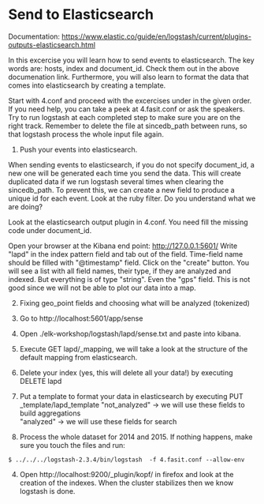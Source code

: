 # Send to Elasticsearch
Documentation: https://www.elastic.co/guide/en/logstash/current/plugins-outputs-elasticsearch.html

In this excercise you will learn how to send events to elasticsearch. 
The key words are:  hosts, index and document_id. Check them out in the above documenation link.
Furthermore, you will also learn to format the data that comes into elasticsearch by creating a template.

Start with 4.conf and proceed with the excercises under in the given order.
If you need help, you can take a peek at 4.fasit.conf or ask the speakers. 
Try to run logstash at each completed step to make sure you are on the right track. 
Remember to delete the file at sincedb_path between runs, so that logstash process the whole input file again. 

1. Push your events into elasticsearch.

  When sending events to elasticsearch, if you do not specify document_id, a new one will be generated
  each time you send the data. This will create duplicated data if we run logstash several times when
  clearing the sincedb_path. To prevent this, we can create a new field to produce a unique id for 
  each event. Look at the ruby filter. Do you understand what we are doing?

  Look at the elasticsearch output plugin in 4.conf. You need fill the missing code under document_id.

  Open your browser at the Kibana end point: http://127.0.0.1:5601/
  Write "lapd" in the index pattern field and tab out of the field. Time-field name should be filled with "@timestamp" field.
  Click on the "create" button.
  You will see a list with all field names, their type, if they are analyzed and indexed. But everything is of type "string". 
  Even the "gps" field. This is not good since we will not be able to plot our data into a map. 

2. Fixing geo_point fields and choosing what will be analyzed (tokenized)

  1. Go to http://localhost:5601/app/sense
   2. Open ./elk-workshop/logstash/lapd/sense.txt and paste into kibana.
   3. Execute GET lapd/_mapping, we will take a look at the structure of the default mapping from elasticsearch.
  4. Delete your index (yes, this will delete all your data!) by executing DELETE lapd
  5. Put a template to format your data in elasticsearch  by executing PUT _template/lapd_template
    "not_analyzed" 	-> we will use these fields to build aggregations  
    "analyzed" 		-> we will use these fields for search

3. Process the whole dataset for 2014 and 2015. If nothing happens, make sure you touch the files  and run:
```
$ ../../../logstash-2.3.4/bin/logstash  -f 4.fasit.conf --allow-env
```

4. Open http://localhost:9200/_plugin/kopf/ in firefox and look at the creation of the indexes. 
When the cluster stabilizes then we know logstash is done.